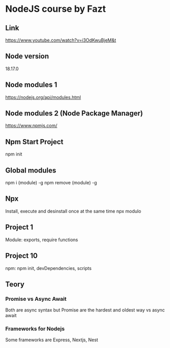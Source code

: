 # NodeJS course by Fazt
## Link
https://www.youtube.com/watch?v=i3OdKwuBjeM&t

## Node version
18.17.0

## Node modules 1
https://nodejs.org/api/modules.html

## Node modules 2 (Node Package Manager)
https://www.npmjs.com/

## Npm Start Project
npm init

## Global modules
npm i (module) -g
npm remove (module) -g

## Npx
Install, execute and desinstall once at the same time
npx modulo

## Project 1
Module: exports, require functions

## Project 10
npm: npm init, devDependencies, scripts

## Teory
### Promise vs Async Await
Both are async syntax but Promise are the hardest and oldest way vs async await
### Frameworks for Nodejs
Some frameworks are Express, Nextjs, Nest